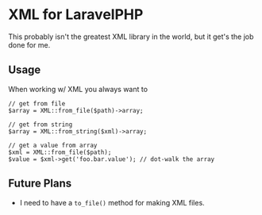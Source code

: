 # XML for LaravelPHP #

This probably isn't the greatest XML library in the world, but it get's the job done for me.

## Usage ##

When working w/ XML you always want to 

```
// get from file
$array = XML::from_file($path)->array;

// get from string
$array = XML::from_string($xml)->array;

// get a value from array
$xml = XML::from_file($path);
$value = $xml->get('foo.bar.value'); // dot-walk the array
```

## Future Plans ##

* I need to have a ``to_file()`` method for making XML files.